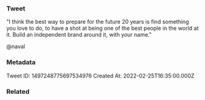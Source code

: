 ### Tweet
"I think the best way to prepare for the future 20 years is find something you love to do, to have a shot at being one of the best people in the world at it. Build an independent brand around it, with your name." 

@naval

### Metadata
Tweet ID: 1497248775697534976
Created At: 2022-02-25T16:35:00.000Z

### Related

